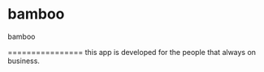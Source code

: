 bamboo
======

bamboo

================
this app is developed for the people that always on business.
